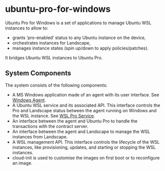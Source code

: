 # ubuntu-pro-for-windows

Ubuntu Pro for Windows is a set of applications to manage Ubuntu WSL instances to allow to:

* grants ‘pro-enabled’ status to any Ubuntu instance on the device,
* orchestrates instances for Landscape,
* manages instance states (spin up/down to apply policies/patches).

It bridges Ubuntu WSL instances to Ubuntu Pro.

## System Components

The system consists of the following components:

* A MS Windows application made of an agent with its user interface. See [Windows Agent](windows-agent/README.md).
* A Ubuntu WSL service and its associated API. This interface controls the Pro and Landscape status between the agent running on Windows and the WSL instance. See [WSL Pro Service](wsl-pro-service/README.md).
* An interface between the agent and Ubuntu Pro to handle the transactions with the contract server.
* An interface between the agent and Landscape to manage the WSL instances from Landscape.
* A WSL management API. This interface controls the lifecycle of the WSL instances, like provisioning, updates, and starting or stopping the WSL instances.
* cloud-init is used to customise the images on first boot or to reconfigure an image.
